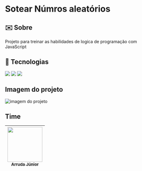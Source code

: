 <h1>Sotear Númros aleatórios</h1>

<h2> ✉️ Sobre</h2>
<p>Projeto para treinar as habilidades de logica de programação com JavaScript</p>

## 🚀 Tecnologias
<div>
  <img src="https://img.shields.io/badge/HTML-239120?style=for-the-badge&logo=html5&logoColor=white">
  <img src="https://img.shields.io/badge/CSS-239120?&style=for-the-badge&logo=css3&logoColor=white">
  <img src="https://img.shields.io/badge/JavaScript-F7DF1E?style=for-the-badge&logo=javascript&logoColor=black">
</div>

## Imagem do projeto
<div>
  <img src="https://github.com/ArrudaaJunior/SoteadorNumerosJS/assets/34192862/485117ff-f44d-4fad-a5d1-9fecfa1dc871" alt="imagem do projeto"> 
</div>

## Time


| [<img loading="lazy" src="https://avatars.githubusercontent.com/u/34192862?s=400&u=e8511485b428717385e3ae9483ade57359be8779&v=4" width=115><br><sub>Arruda Júnior</sub>](https://github.com/ArrudaaJunior) |
| :---: |
